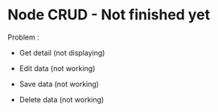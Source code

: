 # Node CRUD - Not finished yet

Problem :

- Get detail (not displaying)

- Edit data (not working)

- Save data (not working)

- Delete data (not working)
